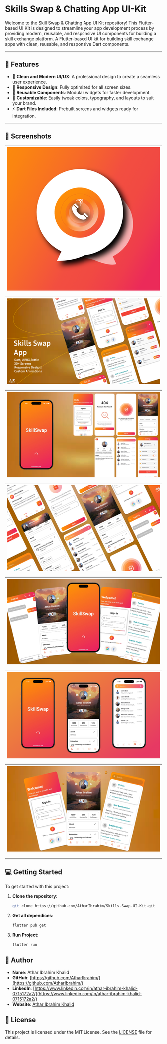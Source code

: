 # Skills Swap & Chatting App UI-Kit

Welcome to the Skill Swap & Chatting App UI Kit repository! This Flutter-based UI Kit is designed to streamline your app development process by providing modern, reusable, and responsive UI components for building a skill exchange platform.
A Flutter-based UI kit for building skill exchange apps with clean, reusable, and responsive Dart components.

---

## 🚀 Features

- 🌟 **Clean and Modern UI/UX**: A professional design to create a seamless user experience.
- 📱 **Responsive Design**: Fully optimized for all screen sizes.
- 🧩 **Reusable Components**: Modular widgets for faster development.
- 🎨 **Customizable**: Easily tweak colors, typography, and layouts to suit your brand.
- ⚡ **Dart Files Included**: Prebuilt screens and widgets ready for integration.


---

## 📸 Screenshots

| ![Icon](Screenshots/Screenshot%202024-12-26%20120839.png) |
|:---:|

| ![Intro](Screenshots/Screenshot%202024-12-26%20115648.png) |
|:---:|

| ![Screens](Screenshots/Screenshot%202024-12-26%20115611.png) |
|:---:|

| ![Screens](Screenshots/Screenshot%202024-12-26%20115759.png) |
|:---:|

| ![Screens](Screenshots/Screenshot%202024-12-26%20115954.png) |
|:---:|

| ![Screens](Screenshots/Screenshot%202024-12-26%20115519.png) |
|:---:|

| ![Screens](Screenshots/Screenshot%202024-12-26%20120221.png) |
|:---:|
---

## 💻 Getting Started

To get started with this project:

1. **Clone the repository**:
   ```bash
   git clone https://github.com/AtharIbrahim/Skills-Swap-UI-Kit.git

2. **Get all dependices**:
   ```bash
   flutter pub get
   
3. **Run Project**:
   ```bash
   flutter run
## 👤 Author

- **Name**: Athar Ibrahim Khalid
- **GitHub**: [https://github.com/AtharIbrahim/](https://github.com/AtharIbrahim/)
- **LinkedIn**: [https://www.linkedin.com/in/athar-ibrahim-khalid-0715172a2/](https://www.linkedin.com/in/athar-ibrahim-khalid-0715172a2/)
- **Website**: [Athar Ibrahim Khalid](https://atharibrahimkhalid.netlify.app/)


## 📝 License

This project is licensed under the MIT License. See the [LICENSE](LICENSE) file for details.
